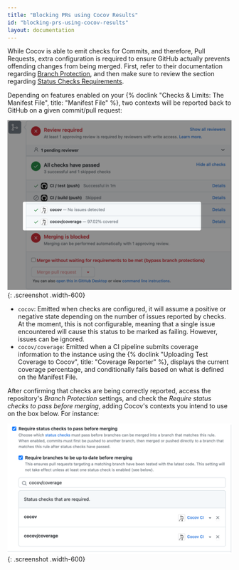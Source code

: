 ```yaml
---
title: "Blocking PRs using Cocov Results"
id: "blocking-prs-using-cocov-results"
layout: documentation
---
```


While Cocov is able to emit checks for Commits, and therefore, Pull Requests,
extra configuration is required to ensure GitHub actually prevents offending
changes from being merged. First, refer to their documentation regarding
[Branch Protection](https://docs.github.com/en/repositories/configuring-branches-and-merges-in-your-repository/managing-protected-branches/about-protected-branches),
and then make sure to review the section regarding [Status Checks Requirements](https://docs.github.com/en/repositories/configuring-branches-and-merges-in-your-repository/managing-protected-branches/about-protected-branches#require-status-checks-before-merging).

Depending on features enabled on your {% doclink "Checks & Limits: The Manifest File", title: "Manifest File" %},
two contexts will be reported back to GitHub on a given commit/pull request:

![GitHub PR Checklist](/assets/images/docs/blocking-prs-pr-context.png){: .screenshot .width-600}

- `cocov`: Emitted when checks are configured, it will assume a positive or
negative state depending on the number of issues reported by checks. At the
moment, this is not configurable, meaning that a single issue encountered will
cause this status to be marked as failing. However, issues can be ignored.
- `cocov/coverage`: Emitted when a CI pipeline submits coverage information to
the instance using the {% doclink "Uploading Test Coverage to Cocov", title: "Coverage Reporter" %},
displays the current coverage percentage, and conditionally fails based on
what is defined on the Manifest File.

After confirming that checks are being correctly reported, access the repository's
_Branch Protection_ settings, and check the _Require status checks to pass before merging_,
adding Cocov's contexts you intend to use on the box below. For instance:

![GitHub's Branch Protection settings](/assets/images/docs/blocking-prs-branch-protection.png){: .screenshot .width-600}
